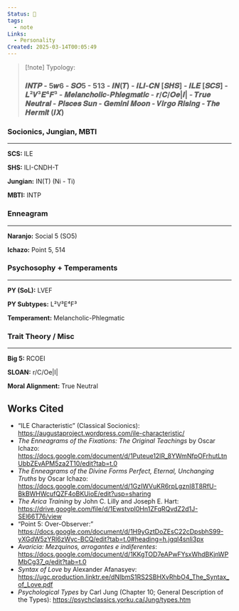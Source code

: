 ```yaml
---
Status: 🌿
tags:
  - note
Links:
  - Personality
Created: 2025-03-14T00:05:49
---
```

> [!note] Typology:
> ### 𝑰𝑵𝑻𝑷 - 5𝒘6 -  𝑺𝑶5 - 513 - 𝑰𝑵(𝑻) - 𝑰𝑳𝑰-𝑪𝑵 [𝑺𝑯𝑺] - 𝑰𝑳𝑬 [𝑺𝑪𝑺] - 𝑳²𝑽³𝑬⁴𝑭³ - 𝑴𝒆𝒍𝒂𝒏𝒄𝒉𝒐𝒍𝒊𝒄-𝑷𝒉𝒍𝒆𝒈𝒎𝒂𝒕𝒊𝒄 - 𝒓/𝑪/𝑶𝒆|𝑰| - 𝑻𝒓𝒖𝒆 𝑵𝒆𝒖𝒕𝒓𝒂𝒍 - 𝑷𝒊𝒔𝒄𝒆𝒔 𝑺𝒖𝒏 - 𝑮𝒆𝒎𝒊𝒏𝒊 𝑴𝒐𝒐𝒏 - 𝑽𝒊𝒓𝒈𝒐 𝑹𝒊𝒔𝒊𝒏𝒈 - 𝑻𝒉𝒆 𝑯𝒆𝒓𝒎𝒊𝒕 (𝑰𝑿)
### Socionics, Jungian, MBTI
---
**SCS:** ILE

**SHS:** ILI-CNDH-T

**Jungian:** IN(T) (Ni - Ti)

**MBTI:** INTP

### Enneagram
---
**Naranjo:** Social 5 (SO5)

**Ichazo:** Point 5, 514
### Psychosophy + Temperaments
---
**PY (SoL):** LVEF

**PY Subtypes:** L²V³E⁴F³

**Temperament:** Melancholic-Phlegmatic

### Trait Theory / Misc
---
**Big 5:** RCOEI

**SLOAN:** r/C/Oe|I|

**Moral Alignment:** True Neutral

## Works Cited
- “ILE Characteristic” (Classical Socionics): https://augustaproject.wordpress.com/ile-characteristic/
- *The Enneagrams of the Fixations: The Original Teachings* by Oscar Ichazo: https://docs.google.com/document/d/1Puteue12lR_8YWmNfpOFrhutLtnUbbZEvAPM5za2T10/edit?tab=t.0
- *The Enneagrams of the Divine Forms Perfect, Eternal, Unchanging Truths* by Oscar Ichazo: https://docs.google.com/document/d/1GzIWVuKR6rpLgznI8T8RfU-BkBWHWcufQZF4oBKUioE/edit?usp=sharing
- *The Arica Training* by John C. Lilly and Joseph E. Hart: https://drive.google.com/file/d/1EwstvpI0Hn1ZFqRQvdZ2d1J-SEl66T76/view
- “Point 5: Over-Observer:” https://docs.google.com/document/d/1H9yGztDoZEsC22cDpsbhS99-yXGdW5zYRl6zWyc-BCQ/edit?tab=t.0#heading=h.jgql4snli3px
- *Avaricia: Mezquinos, arrogantes e indiferentes*: https://docs.google.com/document/d/1KKgTOD7eAPwFYsxWhdBKjnWPMbCg37_q/edit?tab=t.0
- *Syntax of Love* by Alexander Afanasyev: https://ugc.production.linktr.ee/dNIbmS1RS2SBHXvRhbO4_The_Syntax_of_Love.pdf
- *Psychological Types* by Carl Jung (Chapter 10; General Description of the Types): https://psychclassics.yorku.ca/Jung/types.htm
